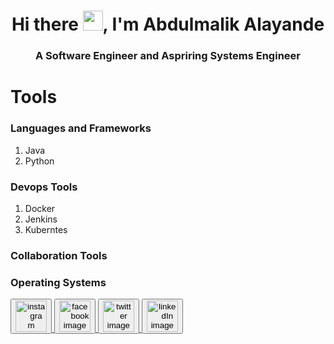 <h1 align="center">Hi there <img width="32px" height="32px" src="https://raw.githubusercontent.com/MartinHeinz/MartinHeinz/master/wave.gif"/>, I'm Abdulmalik Alayande </h1>
<h3 align="center">A Software Engineer and Aspriring Systems Engineer</h3>
<div>
  <h1>Tools</h1>
  <div>
    <h3>Languages and Frameworks</h3>
    <ol>
      <li>Java</li>
      <li>Python</li>
    </ol>
  </div>
  <div>
    <h3>Devops Tools</h3>
    <ol> 
      <li>Docker</li>
      <li>Jenkins</li>
      <li>Kuberntes</li>
    </ol>
  </div>
  <div>
    
  </div>
  <h3>Collaboration Tools</h3>
  <h3>Operating Systems</h3>
</div>

<a href="https://www.instagram.com/blaq_mhee/">
  <button>
    <img height="50px" src="https://res.cloudinary.com/dxqpdqzue/image/upload/v1703335728/cloudinary_images/bola_air/static_assets/instagram_x4vtkb.png" alt="instagram image">
  </button>
</a>
<a href="https://www.facebook.com/abdulmalik.alayande.39">
  <button>
    <img width="50px" src="https://res.cloudinary.com/dxqpdqzue/image/upload/v1703335733/cloudinary_images/bola_air/static_assets/facebook_ryw7yw.png" alt="facebook image">
  </button>
</a>
<a href="https://twitter.com/The_good_man02">
  <button>
    <img width="50px" src="https://res.cloudinary.com/dxqpdqzue/image/upload/v1703336988/cloudinary_images/bola_air/static_assets/twitter_1_gir56t.png" alt="twitter image">
  </button>
</a>
<a href="https://www.linkedin.com/in/abdulmalik-alayande-b49814250/">
  <button>
    <img width="50px" src="https://res.cloudinary.com/dxqpdqzue/image/upload/v1703335729/cloudinary_images/bola_air/static_assets/linkedin_dipapn.png" alt="linkedIn image">
  </button>
</a>
<!--
**AbdulmalikAlayande/AbdulmalikAlayande** is a ✨ _special_ ✨ repository because its `README.md` (this file) appears on your GitHub profile.

Here are some ideas to get you started:

- 🔭 I’m currently working on ...
- 🌱 I’m currently learning ...
- 👯 I’m looking to collaborate on ...
- 🤔 I’m looking for help with ...
- 💬 Ask me about ...
- 📫 How to reach me: ...
- 😄 Pronouns: ...
- ⚡ Fun fact: ...
-->
